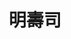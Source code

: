 ---
title: "明壽司"
description: "明壽司"
layout: shop
keywords:
  - 美食競賽
  - 台灣美食
  - 美食精選
datePublished: "2025-06-30"
dateModified: "2025-07-04"
city: "台北市"
district: "中山區"
address: "台北市中山區雙城街25巷6之3號"
phone: "0225961069"
geo: "25.066169086535727, 121.52487349398537"
google_map: "https://maps.app.goo.gl/xXqyu7pzHrktN7xK8"
footinder: "https://footinder.com.tw/%E5%8F%B0%E5%8C%97%E5%B8%82%E4%B8%AD%E5%B1%B1%E5%8D%80/31291/"
official: "https://www.facebook.com/profile.php?id=100054190377042"
award:
  - name: "500盤"
    year: "2024"
    entries:
      - dishes:
          - "蒲燒鰻魚手卷"
          - "明蝦"

---
